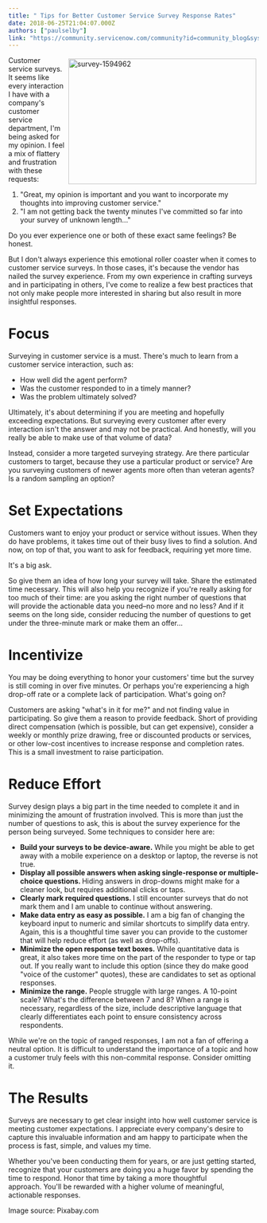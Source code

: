 ```yaml
---
title: " Tips for Better Customer Service Survey Response Rates"
date: 2018-06-25T21:04:07.000Z
authors: ["paulselby"]
link: "https://community.servicenow.com/community?id=community_blog&sys_id=f714f463db7e1fc0a8562926ca9619f9"
---
```

<p><img class="alignnone  wp-image-3225" style="padding: 5px;" src="https://insightsincustomerservice.files.wordpress.com/2018/06/survey-1594962.jpg" alt="survey-1594962" width="378" height="252" align="right" /> Customer service surveys. It seems like every interaction I have with a company&#39;s customer service department, I&#39;m being asked for my opinion. I feel a mix of flattery and frustration with these requests:</p>
<ol><li>&#34;Great, my opinion is important and you want to incorporate my thoughts into improving customer service.&#34;</li><li>&#34;I am not getting back the twenty minutes I&#39;ve committed so far into your survey of unknown length...&#34;</li></ol>
<p>Do you ever experience one or both of these exact same feelings? Be honest.</p>
<p>But I don&#39;t always experience this emotional roller coaster when it comes to customer service surveys. In those cases, it&#39;s because the vendor has nailed the survey experience. From my own experience in crafting surveys and in participating in others, I&#39;ve come to realize a few best practices that not only make people more interested in sharing but also result in more insightful responses.</p>
<h1>Focus</h1>
<p>Surveying in customer service is a must. There&#39;s much to learn from a customer service interaction, such as:</p>
<ul><li>How well did the agent perform?</li><li>Was the customer responded to in a timely manner?</li><li>Was the problem ultimately solved?</li></ul>
<p>Ultimately, it&#39;s about determining if you are meeting and hopefully exceeding expectations. But surveying every customer after every interaction isn&#39;t the answer and may not be practical. And honestly, will you really be able to make use of that volume of data?</p>
<p>Instead, consider a more targeted surveying strategy. Are there particular customers to target, because they use a particular product or service? Are you surveying customers of newer agents more often than veteran agents? Is a random sampling an option?</p>
<h1>Set Expectations</h1>
<p>Customers want to enjoy your product or service without issues. When they do have problems, it takes time out of their busy lives to find a solution. And now, on top of that, you want to ask for feedback, requiring yet more time.</p>
<p>It&#39;s a big ask.</p>
<p>So give them an idea of how long your survey will take. Share the estimated time necessary. This will also help you recognize if you&#39;re really asking for too much of their time: are you asking the right number of questions that will provide the actionable data you need–no more and no less? And if it seems on the long side, consider reducing the number of questions to get under the three-minute mark or make them an offer...</p>
<h1>Incentivize</h1>
<p>You may be doing everything to honor your customers&#39; time but the survey is still coming in over five minutes. Or perhaps you&#39;re experiencing a high drop-off rate or a complete lack of participation. What&#39;s going on?</p>
<p>Customers are asking &#34;what&#39;s in it for me?&#34; and not finding value in participating. So give them a reason to provide feedback. Short of providing direct compensation (which is possible, but can get expensive), consider a weekly or monthly prize drawing, free or discounted products or services, or other low-cost incentives to increase response and completion rates. This is a small investment to raise participation.</p>
<h1>Reduce Effort</h1>
<p>Survey design plays a big part in the time needed to complete it and in minimizing the amount of frustration involved. This is more than just the number of questions to ask, this is about the survey experience for the person being surveyed. Some techniques to consider here are:</p>
<ul><li><strong>Build your surveys to be device-aware.</strong> While you might be able to get away with a mobile experience on a desktop or laptop, the reverse is not true.</li><li><strong>Display all possible answers when asking single-response or multiple-choice questions. </strong>Hiding answers in drop-downs might make for a cleaner look, but requires additional clicks or taps.</li><li><strong>Clearly mark required questions. </strong>I still encounter surveys that do not mark them and I am unable to continue without answering.</li><li><strong>Make data entry as easy as possible.</strong> I am a big fan of changing the keyboard input to numeric and similar shortcuts to simplify data entry. Again, this is a thoughtful time saver you can provide to the customer that will help reduce effort (as well as drop-offs).</li><li><strong>Minimize the open response text boxes.</strong> While quantitative data is great, it also takes more time on the part of the responder to type or tap out. If you really want to include this option (since they do make good &#34;voice of the customer&#34; quotes), these are candidates to set as optional responses.</li><li><strong>Minimize the range.</strong> People struggle with large ranges. A 10-point scale? What&#39;s the difference between 7 and 8? When a range is necessary, regardless of the size, include descriptive language that clearly differentiates each point to ensure consistency across respondents.</li></ul>
<p>While we&#39;re on the topic of ranged responses, I am not a fan of offering a neutral option. It is difficult to understand the importance of a topic and how a customer truly feels with this non-commital response. Consider omitting it.</p>
<h1>The Results</h1>
<p>Surveys are necessary to get clear insight into how well customer service is meeting customer expectations. I appreciate every company&#39;s desire to capture this invaluable information and am happy to participate when the process is fast, simple, and values my time.</p>
<p>Whether you&#39;ve been conducting them for years, or are just getting started, recognize that your customers are doing you a huge favor by spending the time to respond. Honor that time by taking a more thoughtful approach. You&#39;ll be rewarded with a higher volume of meaningful, actionable responses.</p>
<p>Image source: Pixabay.com</p>